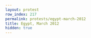 ```yaml
---
layout: protest
row_index: 217
permalink: protests/egypt-march-2012
title: Egypt, March 2012
hidden: true
---
```

